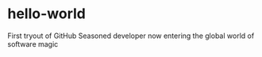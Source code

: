 # hello-world
First tryout of GitHub
Seasoned developer now entering the global world of software magic
